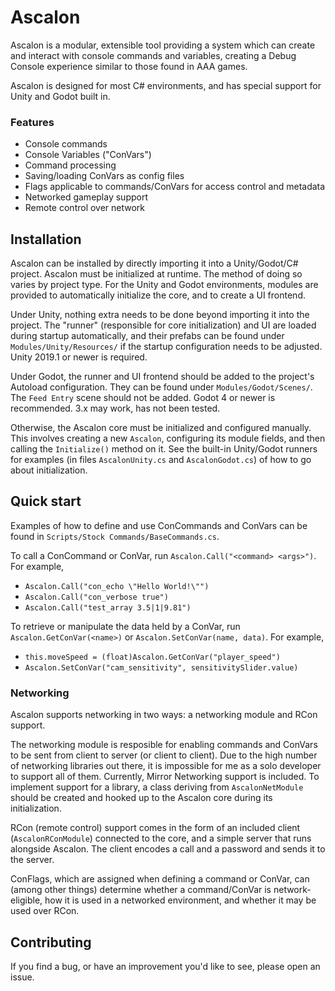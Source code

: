 # Ascalon
Ascalon is a modular, extensible tool providing a system which can create and interact with console commands and variables, creating a Debug Console experience similar to those found in AAA games.

Ascalon is designed for most C# environments, and has special support for Unity and Godot built in.

### Features
- Console commands
- Console Variables ("ConVars")
- Command processing
- Saving/loading ConVars as config files
- Flags applicable to commands/ConVars for access control and metadata
- Networked gameplay support
- Remote control over network

## Installation
Ascalon can be installed by directly importing it into a Unity/Godot/C# project. Ascalon must be initialized at runtime. The method of doing so varies by project type. For the Unity and Godot environments, modules are provided to automatically initialize the core, and to create a UI frontend.

Under Unity, nothing extra needs to be done beyond importing it into the project. The "runner" (responsible for core initialization) and UI are loaded during startup automatically, and their prefabs can be found under `Modules/Unity/Resources/` if the startup configuration needs to be adjusted. Unity 2019.1 or newer is required.

Under Godot, the runner and UI frontend should be added to the project's Autoload configuration. They can be found under `Modules/Godot/Scenes/`. The `Feed Entry` scene should not be added. Godot 4 or newer is recommended. 3.x may work, has not been tested.

Otherwise, the Ascalon core must be initialized and configured manually. This involves creating a new `Ascalon`, configuring its module fields, and then calling the `Initialize()` method on it. See the built-in Unity/Godot runners for examples (in files `AscalonUnity.cs` and `AscalonGodot.cs`) of how to go about initialization.

## Quick start
Examples of how to define and use ConCommands and ConVars can be found in `Scripts/Stock Commands/BaseCommands.cs`.

To call a ConCommand or ConVar, run `Ascalon.Call("<command> <args>")`.  
For example,
- `Ascalon.Call("con_echo \"Hello World!\"")`
- `Ascalon.Call("con_verbose true")`
- `Ascalon.Call("test_array 3.5|1|9.81")`

To retrieve or manipulate the data held by a ConVar, run `Ascalon.GetConVar(<name>)` or `Ascalon.SetConVar(name, data)`.
For example,
- `this.moveSpeed = (float)Ascalon.GetConVar("player_speed")`
- `Ascalon.SetConVar("cam_sensitivity", sensitivitySlider.value)`

### Networking
Ascalon supports networking in two ways: a networking module and RCon support.

The networking module is resposible for enabling commands and ConVars to be sent from client to server (or client to client). Due to the high number of networking libraries out there, it is impossible for me as a solo developer to support all of them. Currently, Mirror Networking support is included. To implement support for a library, a class deriving from `AscalonNetModule` should be created and hooked up to the Ascalon core during its initialization.

RCon (remote control) support comes in the form of an included client (`AscalonRConModule`) connected to the core, and a simple server that runs alongside Ascalon. The client encodes a call and a password and sends it to the server.

ConFlags, which are assigned when defining a command or ConVar, can (among other things) determine whether a command/ConVar is network-eligible, how it is used in a networked environment, and whether it may be used over RCon.

## Contributing
If you find a bug, or have an improvement you'd like to see, please open an issue.